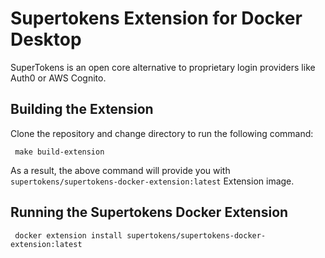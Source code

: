 # Supertokens Extension for Docker Desktop

SuperTokens is an open core alternative to proprietary login providers like Auth0 or AWS Cognito.


## Building the Extension

Clone the repository and change directory to run the following command:


```
 make build-extension
```

As a result, the above command will provide you with ```supertokens/supertokens-docker-extension:latest``` Extension image.


## Running the Supertokens Docker Extension

```
 docker extension install supertokens/supertokens-docker-extension:latest
```


